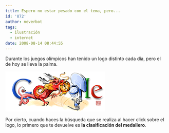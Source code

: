 ```yaml
---
title: Espero no estar pesado con el tema, pero...
id: '872'
author: neverbot
tags:
  - ilustración
  - internet
date: 2008-08-14 08:44:55
---
```


Durante los juegos olímpicos han tenido un logo distinto cada día, pero el de hoy se lleva la palma.

[![Beijing Olympics 08 Basketball](./espero-no-estar-pesado-con-el-tema-pero/beijing_olympics_08_basketball.gif "Beijing Olympics 08 Basketball")](http://www.google.com/search?q=Beijing+2008+Olympic+Games)

Por cierto, cuando haces la búsqueda que se realiza al hacer click sobre el logo, lo primero que te devuelve es **la clasificación del medallero**.
